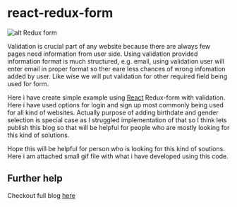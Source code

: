 # react-redux-form

![alt Redux form](https://www.logisticinfotech.com/wp-content/uploads/2018/08/ezgif.com-crop-1.gif)

Validation is crucial part of any website because there are always few pages need information from user side. Using validation provided information format is much structured, e.g. email, using validation user will enter email in proper format so ther eare less chances of wrong infomation added by user. Like wise we will put validation for other required field being used for form. 

Here i have create simple example using [React](https://www.logisticinfotech.com/services/react-js/) Redux-form with validation. Here i have used options for login and sign up most commonly being used for all kind of websites. Actually purpose of adding birthdate and gender selection is special case as I struggled implementation of that so I think lets publish this blog so that will be helpful for people who are mostly looking for this kind of solutions.

Hope this will be helpful for person who is looking for this kind of soutions. Here i am attached small gif file with what i have developed using this code.

## Further help

Checkout full blog [here](https://www.logisticinfotech.com/blog/easiest-demo-to-learn-redux-in-reactjs-with-code-example/)
